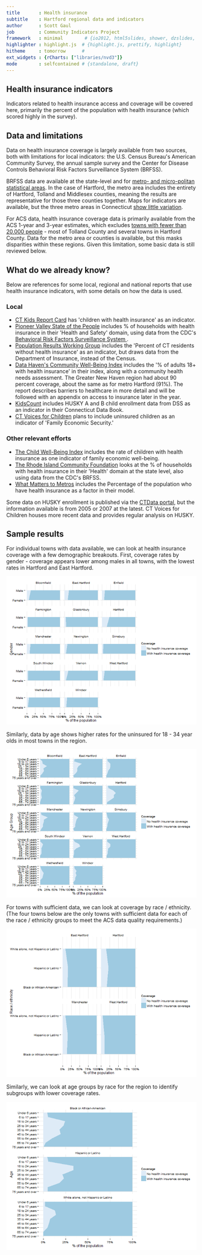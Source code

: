 ```yaml
---
title       : Health insurance
subtitle    : Hartford regional data and indicators
author      : Scott Gaul
job         : Community Indicators Project
framework   : minimal        # {io2012, html5slides, shower, dzslides, ...}
highlighter : highlight.js  # {highlight.js, prettify, highlight}
hitheme     : tomorrow      # 
ext_widgets : {rCharts: ["libraries/nvd3"]} 
mode        : selfcontained # {standalone, draft}
---
```


## Health insurance indicators

Indicators related to health insurance access and coverage will be covered here, primarily the percent of the population with health insurance (which scored highly in the survey).

## Data and limitations

Data on health insurance coverage is largely available from two sources, both with limitations for local indicators: the U.S. Census Bureau's American Community Survey, the annual sample survey and the Center for Disease Controls Behavioral Risk Factors Surveillance System (BRFSS). 

BRFSS data are available at the state-level and for [metro- and micro-politan statistical areas](http://www.cdc.gov/brfss/gis/gis_maps.htm). In the case of Hartford, the metro area includes the entirety of Hartford, Tolland and Middlesex counties, meaning the results are representative for those three counties together. Maps for indicators are available, but the three metro areas in Connecticut [show little variation](http://apps.nccd.cdc.gov/gisbrfss/map.aspx).

For ACS data, health insurance coverage data is primarily available from the ACS 1-year and 3-year estimates, which excludes [towns with fewer than 20,000 people](http://www.census.gov/acs/www/guidance_for_data_users/estimates/) - most of Tolland County and several towns in Hartford County. Data for the metro area or counties is available, but this masks disparities within these regions. Given this limitation, some basic data is still reviewed below.

## What do we already know?

Below are references for some local, regional and national reports that use health insurance indicators, with some details on how the data is used. 

### Local

* [CT Kids Report Card](http://www.cga.ct.gov/kid/rba/results.asp) has 'children with health insurance' as an indicator.
* [Pioneer Valley State of the People](http://pvpc.org/resources/datastats/state-of-people/stateofthepeople2013.pdf) includes % of households with health insurance in their 'Health and Safety' domain, using data from the CDC's [Behavioral Risk Factors Surveillance System ](http://apps.nccd.cdc.gov/brfss/list.asp?cat=HC&yr=0&qkey=8031&state=CT).
* [Population Results Working Group](http://www.ct.gov/opm/cwp/view.asp?a=2998&Q=490946) includes the 'Percent of CT residents without health insurance' as an indicator, but draws data from the Department of Insurance, instead of the Census. 
* [Data Haven's Community Well-Being Index](http://www.ctdatahaven.org/communityindex) includes the '% of adults 18+ with health insurance' in their index, along with a community health needs assessment. The Greater New Haven region had about 90 percent coverage, about the same as for metro Hartford (91%). The report describes barriers to healthcare in more detail and will be followed with an appendix on access to insurance later in the year. 
* [KidsCount](http://www.cahs.org/kidscount.asp) includes HUSKY A and B child enrollment    data from DSS as an indicator in their Connecticut Data Book. 
* [CT Voices for Children](http://www.ctvoices.org/) plans to include uninsured children as an indicator of 'Family Economic Security.' 

### Other relevant efforts

* [The Child Well-Being Index](http://fcd-us.org/our-work/child-well-being-index-cwi) includes the rate of children with health insurance as one indicator of family economic well-being. 
* [The Rhode Island Community Foundation](http://www.rifoundation.org/CommunityLeadership/CommunityDashboard/tabid/1157/Default.aspx) looks at the % of households with health insurance in their 'Health' domain at the state level, also using data from the CDC's BRFSS. 
* [What Matters to Metros](http://www.futurefundneo.org/whatmatters) includes the Percentage of the population who have health insurance as a factor in their model.

Some data on HUSKY enrollment is published via the [CTData portal](http://ctdata.org/catalog#), but the information available is from 2005 or 2007 at the latest. CT Voices for Children houses more recent data and provides regular analysis on HUSKY. 

## Sample results

For individual towns with data available, we can look at health insurance coverage with a few demographic breakouts. First, coverage rates by gender - coverage appears lower among males in all towns, with the lowest rates in Hartford and East Hartford. 

![plot of chunk unnamed-chunk-1](assets/fig/unnamed-chunk-1.png) 


Similarly, data by age shows higher rates for the uninsured for 18 - 34 year olds in most towns in the region. 

![plot of chunk unnamed-chunk-2](assets/fig/unnamed-chunk-2.png) 


For towns with sufficient data, we can look at coverage by race / ethnicity. (The four towns below are the only towns with sufficient data for each of the race / ethnicity groups to meet the ACS data quality requirements.)

![plot of chunk unnamed-chunk-3](assets/fig/unnamed-chunk-3.png) 


Similarly, we can look at age groups by race for the region to identify subgroups with lower coverage rates. 

![plot of chunk unnamed-chunk-4](assets/fig/unnamed-chunk-4.png) 


